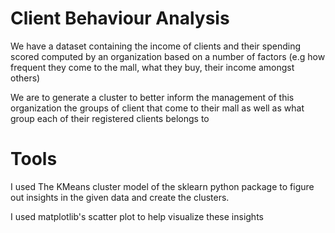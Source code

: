 # Client Behaviour Analysis
We have a dataset containing the income of clients and their spending scored computed by an organization based on a number of factors (e.g
how frequent they come to the mall, what they buy, their income amongst others)

We are to generate a cluster to better inform the management of this organization the groups of client that come to their mall as
well as what group each of their registered clients belongs to

# Tools
I used The KMeans cluster model of the sklearn python package to figure out insights in the given data and create the clusters.

I used matplotlib's scatter plot to help visualize these insights

